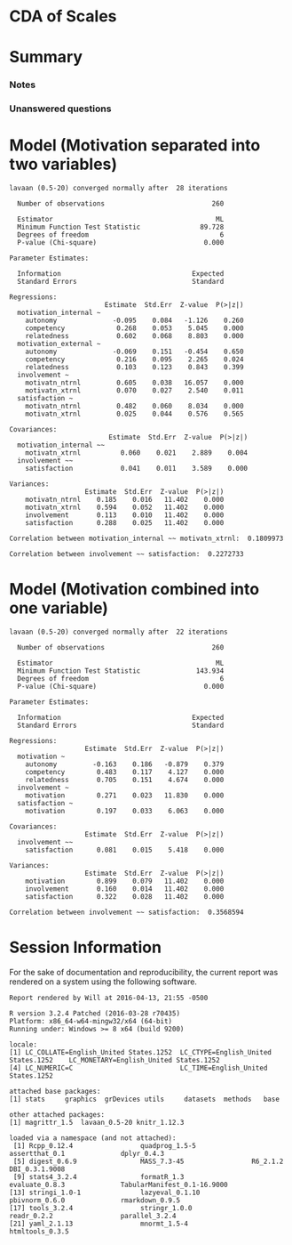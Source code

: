 # CDA of Scales

<!--  Set the working directory to the repository's base directory; this assumes the report is nested inside of three directories.-->


<!-- Set the report-wide options, and point to the external code file. -->


<!-- Load the sources.  Suppress the output when loading sources. -->


<!-- Load 'sourced' R files.  Suppress the output when loading packages. -->


<!-- Load any global functions and variables declared in the R file.  Suppress the output. -->


<!-- Declare any global functions specific to a Rmd output.  Suppress the output. -->


<!-- Load the datasets. -->


<!-- Tweak the datasets. -->



# Summary

### Notes

### Unanswered questions


# Model (Motivation separated into two variables)

```
lavaan (0.5-20) converged normally after  28 iterations

  Number of observations                           260

  Estimator                                         ML
  Minimum Function Test Statistic               89.728
  Degrees of freedom                                 6
  P-value (Chi-square)                           0.000

Parameter Estimates:

  Information                                 Expected
  Standard Errors                             Standard

Regressions:
                        Estimate  Std.Err  Z-value  P(>|z|)
  motivation_internal ~                                    
    autonomy              -0.095    0.084   -1.126    0.260
    competency             0.268    0.053    5.045    0.000
    relatedness            0.602    0.068    8.803    0.000
  motivation_external ~                                    
    autonomy              -0.069    0.151   -0.454    0.650
    competency             0.216    0.095    2.265    0.024
    relatedness            0.103    0.123    0.843    0.399
  involvement ~                                            
    motivatn_ntrnl         0.605    0.038   16.057    0.000
    motivatn_xtrnl         0.070    0.027    2.540    0.011
  satisfaction ~                                           
    motivatn_ntrnl         0.482    0.060    8.034    0.000
    motivatn_xtrnl         0.025    0.044    0.576    0.565

Covariances:
                         Estimate  Std.Err  Z-value  P(>|z|)
  motivation_internal ~~                                    
    motivatn_xtrnl          0.060    0.021    2.889    0.004
  involvement ~~                                            
    satisfaction            0.041    0.011    3.589    0.000

Variances:
                   Estimate  Std.Err  Z-value  P(>|z|)
    motivatn_ntrnl    0.185    0.016   11.402    0.000
    motivatn_xtrnl    0.594    0.052   11.402    0.000
    involvement       0.113    0.010   11.402    0.000
    satisfaction      0.288    0.025   11.402    0.000
```

```
Correlation between motivation_internal ~~ motivatn_xtrnl:  0.1809973
```

```
Correlation between involvement ~~ satisfaction:  0.2272733
```

# Model (Motivation combined into one variable)

```
lavaan (0.5-20) converged normally after  22 iterations

  Number of observations                           260

  Estimator                                         ML
  Minimum Function Test Statistic              143.934
  Degrees of freedom                                 6
  P-value (Chi-square)                           0.000

Parameter Estimates:

  Information                                 Expected
  Standard Errors                             Standard

Regressions:
                   Estimate  Std.Err  Z-value  P(>|z|)
  motivation ~                                        
    autonomy         -0.163    0.186   -0.879    0.379
    competency        0.483    0.117    4.127    0.000
    relatedness       0.705    0.151    4.674    0.000
  involvement ~                                       
    motivation        0.271    0.023   11.830    0.000
  satisfaction ~                                      
    motivation        0.197    0.033    6.063    0.000

Covariances:
                   Estimate  Std.Err  Z-value  P(>|z|)
  involvement ~~                                      
    satisfaction      0.081    0.015    5.418    0.000

Variances:
                   Estimate  Std.Err  Z-value  P(>|z|)
    motivation        0.899    0.079   11.402    0.000
    involvement       0.160    0.014   11.402    0.000
    satisfaction      0.322    0.028   11.402    0.000
```

```
Correlation between involvement ~~ satisfaction:  0.3568594
```

# Session Information
For the sake of documentation and reproducibility, the current report was rendered on a system using the following software.


```
Report rendered by Will at 2016-04-13, 21:55 -0500
```

```
R version 3.2.4 Patched (2016-03-28 r70435)
Platform: x86_64-w64-mingw32/x64 (64-bit)
Running under: Windows >= 8 x64 (build 9200)

locale:
[1] LC_COLLATE=English_United States.1252  LC_CTYPE=English_United States.1252    LC_MONETARY=English_United States.1252
[4] LC_NUMERIC=C                           LC_TIME=English_United States.1252    

attached base packages:
[1] stats     graphics  grDevices utils     datasets  methods   base     

other attached packages:
[1] magrittr_1.5  lavaan_0.5-20 knitr_1.12.3 

loaded via a namespace (and not attached):
 [1] Rcpp_0.12.4                 quadprog_1.5-5              assertthat_0.1              dplyr_0.4.3                
 [5] digest_0.6.9                MASS_7.3-45                 R6_2.1.2                    DBI_0.3.1.9008             
 [9] stats4_3.2.4                formatR_1.3                 evaluate_0.8.3              TabularManifest_0.1-16.9000
[13] stringi_1.0-1               lazyeval_0.1.10             pbivnorm_0.6.0              rmarkdown_0.9.5            
[17] tools_3.2.4                 stringr_1.0.0               readr_0.2.2                 parallel_3.2.4             
[21] yaml_2.1.13                 mnormt_1.5-4                htmltools_0.3.5            
```

